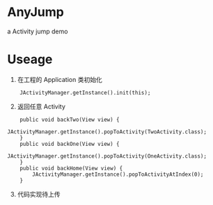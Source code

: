 # AnyJump
a Activity jump demo
# Useage
1. 在工程的 Application 类初始化
```
    JActivityManager.getInstance().init(this);
```
2. 返回任意 Activity
```
    public void backTwo(View view) {
        JActivityManager.getInstance().popToActivity(TwoActivity.class);
    }
    public void backOne(View view) {
        JActivityManager.getInstance().popToActivity(OneActivity.class);
    }
    public void backHome(View view) {
        JActivityManager.getInstance().popToActivityAtIndex(0);
    }
```

3. 代码实现待上传

